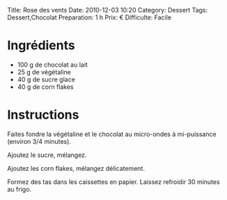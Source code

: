 Title: Rose des vents
Date: 2010-12-03 10:20
Category: Dessert
Tags: Dessert,Chocolat
Preparation: 1 h
Prix: €
Difficulte: Facile

# Ingrédients

- 100 g de chocolat au lait
- 25 g de végétaline
- 40 g de sucre glace
- 40 g de corn flakes

# Instructions

Faites fondre la végétaline et le chocolat au micro-ondes à mi-puissance (environ 3/4 minutes).

Ajoutez le sucre, mélangez.

Ajoutez les corn flakes, mélangez délicatement.

Formez des tas dans les caissettes en papier. Laissez refroidir 30 minutes au frigo.
